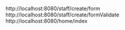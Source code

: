 http://localhost:8080/staff/create/form
http://localhost:8080/staff/create/formValidate
http://localhost:8080/home/index